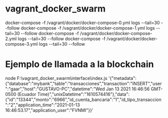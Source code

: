 # vagrant_docker_swarm
docker-compose -f /vagrant/docker/docker-compose-0.yml logs --tail=30 --follow
docker-compose -f /vagrant/docker/docker-compose-1.yml logs --tail=30 --follow
docker-compose -f /vagrant/docker/docker-compose-2.yml logs --tail=30 --follow
docker-compose -f /vagrant/docker/docker-compose-3.yml logs --tail=30 --follow


# Ejemplo de llamada a la blockchain
node F:\vagrant_docker_swarm\interface\index.js  '{\"metadata\":{\"database\":\"mybank\",\"table\":\"transacciones\",\"transaction\":\"INSERT\",\"user\":\"gaar\",\"host\":\"GUSTAVO-PC\",\"datetime\":\"Wed Jan 13 2021 16:46:56 GMT-0500 (Ecuador Time)\",\"unixDatetime\":\"1610574416\"},\"data\":{\"id\":\"13344\",\"monto\":\"6966\",\"id_cuenta_bancaria\":\"1\",\"id_tipo_transaccion\":\"2\",\"application_time\":\"2021-01-13 16:46:53.17\",\"application_user\":\"FVNMI\"}}'

